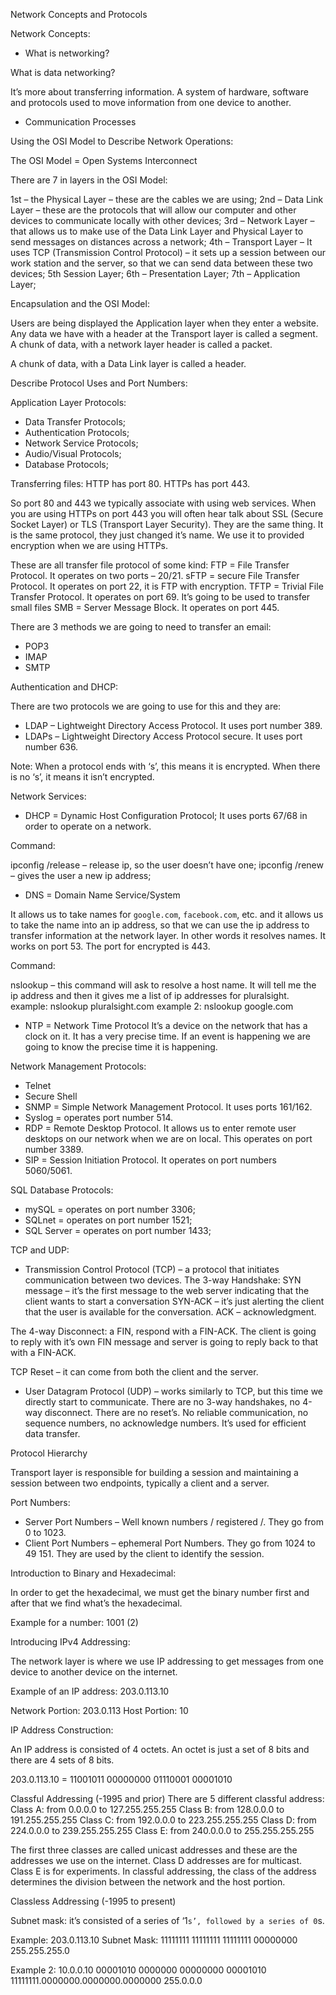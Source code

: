 Network Concepts and Protocols


Network Concepts:

- What is networking?

What is data networking?

It’s more about transferring information. A system of hardware, software and protocols used to move information from one device to another.


- Communication Processes


Using the OSI Model to Describe Network Operations:

The OSI Model = Open Systems Interconnect

There are 7 in layers in the OSI Model:


1st – the Physical Layer – these are the cables we are using;
2nd – Data Link Layer – these are the protocols that will allow our computer and other devices to communicate locally with other devices;
3rd – Network Layer – that allows us to make use of the Data Link Layer and Physical Layer to send messages on distances across a network;
4th – Transport Layer – It uses TCP (Transmission Control Protocol)  – it sets up a session between our work station and the server, so that we can send data between these two devices;
5th Session Layer;
6th – Presentation Layer; 
7th – Application Layer;

Encapsulation and the OSI Model:

Users are being displayed the Application layer when they enter a website.
Any data we have with a header at the Transport layer is called a segment.
A chunk of data, with a network layer header is called a packet.

A chunk of data, with a Data Link layer is called a header.


Describe Protocol Uses and Port Numbers:

Application Layer Protocols:
- Data Transfer Protocols;
- Authentication Protocols;
- Network Service Protocols;
- Audio/Visual Protocols;
- Database Protocols;

Transferring files:
HTTP has port 80.
HTTPs has port 443.

So port 80 and 443 we typically associate with using web services. When you are using HTTPs on port 443 you will often hear talk about SSL (Secure Socket Layer) or TLS (Transport Layer Security). They are the same thing. It is the same protocol, they just changed it’s name. We use it to provided encryption when we are using HTTPs.

These are all transfer file protocol of some kind:
FTP = File Transfer Protocol. It operates on two ports – 20/21. 
sFTP =  secure File Transfer Protocol. It operates on port 22, it is FTP with encryption.
TFTP = Trivial File Transfer Protocol.  It operates on port 69. It’s going to be used to transfer small files
SMB = Server Message Block. It operates on port 445.

There are 3 methods we are going to need to transfer an email:
- POP3
- IMAP
- SMTP

Authentication and DHCP:

There are two protocols we are going to use for this and they are:
- LDAP – Lightweight Directory Access Protocol. It uses port number 389.
- LDAPs – Lightweight Directory Access Protocol secure. It uses port number 636.

Note: When a protocol ends with ‘s’, this means it is encrypted. When there is no ‘s’, it means it isn’t encrypted. 

Network Services:
- DHCP = Dynamic Host Configuration Protocol; It uses ports 67/68 in order to operate on a network.

Command:

ipconfig /release – release ip, so the user doesn’t have one;
ipconfig /renew – gives the user a new ip address;


- DNS = Domain Name Service/System

It allows us to take names for `google.com`, `facebook.com`, etc. and it allows us to take the name into an ip address, so that we can use the ip address to transfer information at the network layer. In other words it resolves names. It works on port 53. The port for encrypted is 443.

Command:

nslookup – this command will ask to resolve a host name. It will tell me the ip address and then it gives me a list of ip addresses for pluralsight.
example: nslookup pluralsight.com
example 2: nslookup google.com


- NTP = Network Time Protocol
It’s a device on the network that has a clock on it. It has a very precise time. If an event is happening we are going to know the precise time it is happening.

Network Management Protocols:
- Telnet
- Secure Shell
- SNMP = Simple Network Management Protocol.  It uses ports 161/162.
- Syslog = operates port number 514.
- RDP = Remote Desktop Protocol. It allows us to enter remote user desktops on our network when we are on local. This operates on port number 3389.
- SIP = Session Initiation Protocol. It operates on port numbers 5060/5061.


SQL Database Protocols:
- mySQL = operates on port number 3306;
- SQLnet  = operates on port number 1521;
- SQL Server  = operates on port number 1433;

TCP and UDP:

- Transmission Control Protocol (TCP) – a protocol that initiates communication between two devices.
The 3-way Handshake:
SYN message – it’s the first message to the web server indicating that the client wants to start a conversation
SYN-ACK – it’s just alerting the client that the user is available for the conversation.
ACK – acknowledgment.

The 4-way Disconnect: a FIN, respond with a FIN-ACK. The client is going to reply with it’s own FIN message and server is going to reply back to that with a FIN-ACK.

TCP Reset – it can come from both the client and the server.


- User Datagram Protocol (UDP) – works similarly to TCP, but this time we directly start to communicate. There are no 3-way handshakes, no 4-way disconnect. There are no reset’s. No reliable communication, no sequence numbers, no acknowledge numbers. It’s used for efficient data transfer.

Protocol Hierarchy 

Transport layer is responsible for building a session and maintaining a session between two endpoints, typically a client and a server.

Port Numbers:
- Server Port Numbers – Well known numbers / registered /. They go from 0 to 1023.
- Client Port Numbers – ephemeral Port Numbers. They go from 1024 to 49 151. They are used by the client to identify the session.

Introduction to Binary and Hexadecimal:

In order to get the hexadecimal, we must get the binary number first and after that we find what’s the hexadecimal.

Example for a number: 1001 (2)

Introducing IPv4 Addressing:

The network layer is where we use IP addressing to get messages from one device to another device on the internet.


Example of an IP address: 203.0.113.10

Network Portion: 203.0.113
Host Portion: 10

IP Address Construction:

An IP address is consisted of 4 octets. An octet is just a set of 8 bits and there are 4 sets of 8 bits.

203.0.113.10 = 11001011 00000000 01110001 00001010

Classful Addressing (-1995 and prior)
There are 5 different classful address:
Class A: from 0.0.0.0 to 127.255.255.255
Class B: from 128.0.0.0 to 191.255.255.255
Class C: from 192.0.0.0 to 223.255.255.255
Class D: from 224.0.0.0 to 239.255.255.255
Class E: from 240.0.0.0 to 255.255.255.255

The first three classes are called unicast addresses and these are the addresses we use on the internet. Class D addresses are for multicast. Class E is for experiments. In classful addressing, the class of the address determines the division between the network and the host portion.



Classless Addressing (-1995 to present)

Subnet mask: it’s consisted of a series of ‘1`s’, followed by a series of 0`s.

Example: 203.0.113.10
Subnet Mask: 11111111 11111111 11111111 00000000
255.255.255.0

Example 2: 10.0.0.10
00001010 0000000 00000000 00001010
11111111.0000000.0000000.0000000
255.0.0.0